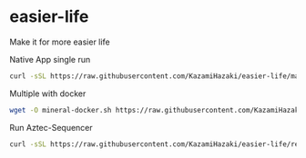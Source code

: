# easier-life

Make it for more easier life


Native App single run
```bash
curl -sSL https://raw.githubusercontent.com/KazamiHazaki/easier-life/main/mineral-app.sh | bash
```

Multiple with docker 
```bash
wget -O mineral-docker.sh https://raw.githubusercontent.com/KazamiHazaki/easier-life/main/docker/mineral-docker.sh && chmod +x mineral-docker.sh && ./mineral-docker.sh
```


Run Aztec-Sequencer 
```bash
curl -sSL https://raw.githubusercontent.com/KazamiHazaki/easier-life/refs/heads/main/aztec-sequencer.sh && bash aztec-sequencer.sh
```
